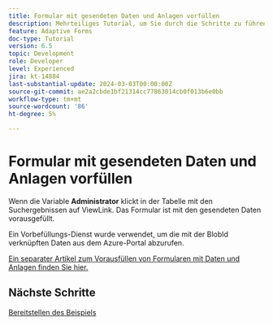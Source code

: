 ```yaml
---
title: Formular mit gesendeten Daten und Anlagen vorfüllen
description: Mehrteiliges Tutorial, um Sie durch die Schritte zu führen, die für die Abfrage von Formularübermittlungen im Azure Portal erforderlich sind
feature: Adaptive Forms
doc-type: Tutorial
version: 6.5
topic: Development
role: Developer
level: Experienced
jira: kt-14884
last-substantial-update: 2024-03-03T00:00:00Z
source-git-commit: ae2a2cbde1bf21314cc77863014cb0f013b6e0bb
workflow-type: tm+mt
source-wordcount: '86'
ht-degree: 5%

---
```


# Formular mit gesendeten Daten und Anlagen vorfüllen

Wenn die Variable **Administrator** klickt in der Tabelle mit den Suchergebnissen auf ViewLink. Das Formular ist mit den gesendeten Daten vorausgefüllt.

Ein Vorbefüllungs-Dienst wurde verwendet, um die mit der BlobId verknüpften Daten aus dem Azure-Portal abzurufen.

[Ein separater Artikel zum Vorausfüllen von Formularen mit Daten und Anlagen finden Sie hier.](https://experienceleague.adobe.com/docs/experience-manager-learn/forms/prefill-form-with-data-attachments/introduction.html)

## Nächste Schritte

[Bereitstellen des Beispiels](./part5.md)

